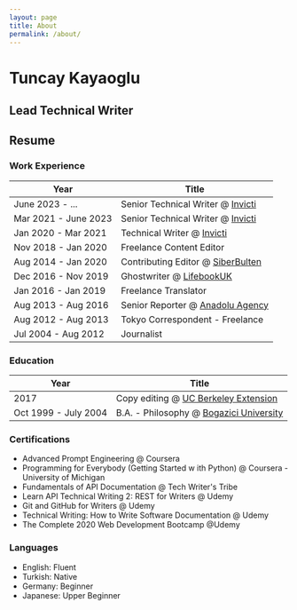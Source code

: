 ```yaml
---
layout: page
title: About
permalink: /about/
---
```


# Tuncay Kayaoglu
## Lead Technical Writer

## Resume

### Work Experience
| Year | Title |
| ---- | ---- |
|June 2023 - ...	| Senior Technical Writer @ [Invicti](https://www.invicti.com)|
|Mar 2021 - June 2023	| Senior Technical Writer @ [Invicti](https://www.invicti.com)|
|Jan 2020 - Mar 2021 | Technical Writer @ [Invicti](https://www.invicti.com)|
|Nov 2018 - Jan 2020 | Freelance Content Editor |
|Aug 2014 - Jan 2020 | Contributing Editor @ [SiberBulten](http://siberbulten.com) |
|Dec 2016 - Nov 2019 | Ghostwriter @ [LifebookUK](https://www.lifebookuk.com/)|
|Jan 2016 - Jan 2019 | Freelance Translator |
|Aug 2013 - Aug 2016 | Senior Reporter @ [Anadolu Agency](https://www.aa.com.tr/en)|
|Aug 2012 - Aug 2013 | Tokyo Correspondent - Freelance|
|Jul 2004 - Aug 2012 | Journalist |

### Education
| Year | Title |
| ---- | ---- |
|2017 | Copy editing @ [UC Berkeley Extension](https://extension.berkeley.edu/) |
|Oct 1999 - July 2004 | B.A. - Philosophy @ [Bogazici University](https://www.boun.edu.tr) |	

### Certifications
* Advanced Prompt Engineering @ Coursera
* Programming for Everybody (Getting Started w ith Python) @ Coursera - University of Michigan
* Fundamentals of API Documentation @ Tech Writer's Tribe
* Learn API Technical Writing 2: REST for Writers @ Udemy
* Git and GitHub for Writers @ Udemy
* Technical Writing: How to Write Software Documentation @ Udemy
* The Complete 2020 Web Development Bootcamp @Udemy

### Languages
* English: Fluent
* Turkish: Native
* Germany: Beginner
* Japanese: Upper Beginner
